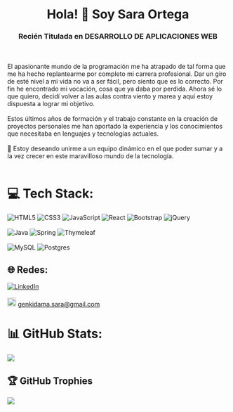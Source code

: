 <h1 align="center">Hola! 👋 Soy Sara Ortega</h1>
<h3 align="center">Recién Titulada en DESARROLLO DE APLICACIONES WEB</h3> 
<br><br>El apasionante mundo de la programación me ha atrapado de tal forma que me ha hecho replantearme por completo mi carrera profesional. Dar un giro de esté nivel a mi vida no va a ser fácil, pero siento que es lo correcto. Por fin he encontrado mi vocación, cosa que ya daba por perdida. Ahora sé lo que quiero, decidí volver a las aulas contra viento y marea y aquí estoy dispuesta a lograr mi objetivo. <br><br>Estos últimos años de formación y el trabajo constante en la creación de proyectos personales me han aportado la experiencia y los conocimientos que necesitaba en lenguajes y tecnologías actuales.<br><br>🙂 Estoy deseando unirme a un equipo dinámico en el que poder sumar y a la vez crecer en este maravilloso mundo de la tecnología.<br><br>

# 💻 Tech Stack:
![HTML5](https://img.shields.io/badge/html5-%23E34F26.svg?style=plastic&logo=html5&logoColor=white) ![CSS3](https://img.shields.io/badge/css3-%231572B6.svg?style=plastic&logo=css3&logoColor=white) ![JavaScript](https://img.shields.io/badge/javascript-%23323330.svg?style=plastic&logo=javascript&logoColor=%23F7DF1E) 
![React](https://img.shields.io/badge/react-%2320232a.svg?style=plastic&logo=react&logoColor=%2361DAFB) ![Bootstrap](https://img.shields.io/badge/bootstrap-%23563D7C.svg?style=plastic&logo=bootstrap&logoColor=white) ![jQuery](https://img.shields.io/badge/jquery-%230769AD.svg?style=plastic&logo=jquery&logoColor=white)
<br><br>
![Java](https://img.shields.io/badge/java-%23ED8B00.svg?style=plastic&logo=java&logoColor=white) ![Spring](https://img.shields.io/badge/spring-%236DB33F.svg?style=plastic&logo=spring&logoColor=white) ![Thymeleaf](https://img.shields.io/badge/Thymeleaf-%23005C0F.svg?style=plastic&logo=Thymeleaf&logoColor=white) 
<br><br>
![MySQL](https://img.shields.io/badge/mysql-%2300f.svg?style=plastic&logo=mysql&logoColor=white) ![Postgres](https://img.shields.io/badge/postgres-%23316192.svg?style=plastic&logo=postgresql&logoColor=white)

## 🌐 Redes:
[![LinkedIn](https://img.shields.io/badge/LinkedIn-%230077B5.svg?logo=linkedin&logoColor=white)](https://linkedin.com/in/sara-ortega-z) <br><br>
<img src="https://upload.wikimedia.org/wikipedia/commons/7/7e/Gmail_icon_%282020%29.svg" style="width:20px;heigth:20px"/> 
<a style="text-decoration:none">genkidama.sara@gmail.com </a>

# 📊 GitHub Stats:

![](https://github-readme-stats.vercel.app/api/top-langs/?username=Dahliares&theme=blueberry&hide_border=true&include_all_commits=false&count_private=false&layout=compact)

## 🏆 GitHub Trophies
![](https://github-profile-trophy.vercel.app/?username=Dahliares&theme=tokyonight&no-frame=true&no-bg=true&margin-w=4)



<!-- Proudly created with GPRM ( https://gprm.itsvg.in ) -->
